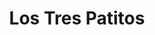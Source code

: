 ---
title: "Los Tres Patitos"
url: /buenos-aires/los-tres-patitos-avenida-de-los-incas/
shop: ropa
---